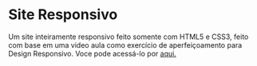 # Site Responsivo
 Um site inteiramente responsivo feito somente com HTML5 e CSS3, feito com base em uma video aula como exercício de aperfeiçoamento para Design Responsivo.
 Voce pode acessá-lo por [aqui.](https://bryanbruzinga.github.io/Site-Responsivo/.)
